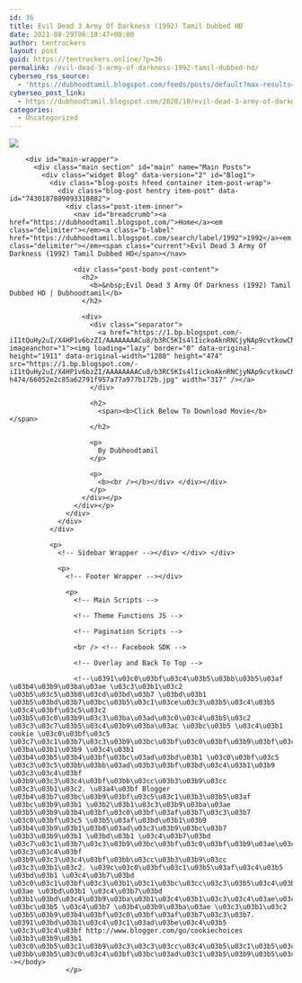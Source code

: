 ```yaml
---
id: 36
title: Evil Dead 3 Army Of Darkness (1992) Tamil Dubbed HD
date: 2021-08-29T06:10:47+00:00
author: tentrockers
layout: post
guid: https://tentrockers.online/?p=36
permalink: /evil-dead-3-army-of-darkness-1992-tamil-dubbed-hd/
cyberseo_rss_source:
  - 'https://dubhoodtamil.blogspot.com/feeds/posts/default?max-results=150&start-index=1'
cyberseo_post_link:
  - https://dubhoodtamil.blogspot.com/2020/10/evil-dead-3-army-of-darkness-1992-tamil.html
categories:
  - Uncategorized
---
```

<div class="media_block">
  <img src="https://1.bp.blogspot.com/-iI1tQuHy2uI/X4HP1v6bzZI/AAAAAAAACu8/b3RC5KIs4lIickoAknRNCjyNAp9cvtkowCNcBGAsYHQ/s72-w317-h474-c/66052e2c85a62791f957a77a977b172b.jpg" class="media_thumbnail" />
</div>

  
<!-- Theme Options -->

<!-- Outer Wrapper --></p> 

<div id="outer-wrapper">
  <!-- Main Top Bar -->
  
  <!-- Header Wrapper -->
  
  <!-- Content Wrapper --></p> 
  
  <div class="row" id="content-wrapper">
    <div class="container">
      <div id="post-wrapper">
        <!-- Main Wrapper --></p> 
        
        <div id="main-wrapper">
          <div class="main section" id="main" name="Main Posts">
            <div class="widget Blog" data-version="2" id="Blog1">
              <div class="blog-posts hfeed container item-post-wrap">
                <div class="blog-post hentry item-post" data-id="7430187809093310882">
                  <div class="post-item-inner">
                    <nav id="breadcrumb"><a href="https://dubhoodtamil.blogspot.com/">Home</a><em class="delimiter"></em><a class="b-label" href="https://dubhoodtamil.blogspot.com/search/label/1992">1992</a><em class="delimiter"></em><span class="current">Evil Dead 3 Army Of Darkness (1992) Tamil Dubbed HD</span></nav> 
                    
                    <div class="post-body post-content">
                      <h2>
                        <b>&nbsp;Evil Dead 3 Army Of Darkness (1992) Tamil Dubbed HD | Dubhoodtamil</b>
                      </h2>
                      
                      <div>
                        <div class="separator">
                          <a href="https://1.bp.blogspot.com/-iI1tQuHy2uI/X4HP1v6bzZI/AAAAAAAACu8/b3RC5KIs4lIickoAknRNCjyNAp9cvtkowCNcBGAsYHQ/s1911/66052e2c85a62791f957a77a977b172b.jpg" imageanchor="1"><img loading="lazy" border="0" data-original-height="1911" data-original-width="1280" height="474" src="https://1.bp.blogspot.com/-iI1tQuHy2uI/X4HP1v6bzZI/AAAAAAAACu8/b3RC5KIs4lIickoAknRNCjyNAp9cvtkowCNcBGAsYHQ/w317-h474/66052e2c85a62791f957a77a977b172b.jpg" width="317" /></a>
                        </div>
                        
                        <h2>
                          <span><b>Click Below To Download Movie</b></span>
                        </h2>
                        
                        <p>
                          By Dubhoodtamil
                        </p>
                        
                        <p>
                          <b><br /></b></div> </div></div>
                        </p>
                      </div></p>
                    </div></p>
                  </div>
                </div>
              </div>
              
              <p>
                <!-- Sidebar Wrapper --></div> </div> </div> 
                
                <p>
                  <!-- Footer Wrapper --></div> 
                  
                  <p>
                    <!-- Main Scripts -->
                    
                    <!-- Theme Functions JS -->
                    
                    <!-- Pagination Scripts -->
                    
                    <br /> <!-- Facebook SDK -->
                    
                    <!-- Overlay and Back To Top -->
                    
                    <!--\u0391\u03c0\u03bf\u03c4\u03b5\u03bb\u03b5\u03af \u03b4\u03b9\u03ba\u03ae \u03c3\u03b1\u03c2 \u03b5\u03c5\u03b8\u03cd\u03bd\u03b7 \u03bd\u03b1 \u03b5\u03bd\u03b7\u03bc\u03b5\u03c1\u03ce\u03c3\u03b5\u03c4\u03b5 \u03c4\u03bf\u03c5\u03c2 \u03b5\u03c0\u03b9\u03c3\u03ba\u03ad\u03c0\u03c4\u03b5\u03c2 \u03c3\u03c7\u03b5\u03c4\u03b9\u03ba\u03ac \u03bc\u03b5 \u03c4\u03b1 cookie \u03c0\u03bf\u03c5 \u03c7\u03c1\u03b7\u03c3\u03b9\u03bc\u03bf\u03c0\u03bf\u03b9\u03bf\u03cd\u03bd\u03c4\u03b1\u03b9 \u03ba\u03b1\u03b9 \u03c4\u03b1 \u03b4\u03b5\u03b4\u03bf\u03bc\u03ad\u03bd\u03b1 \u03c0\u03bf\u03c5 \u03c3\u03c5\u03bb\u03bb\u03ad\u03b3\u03bf\u03bd\u03c4\u03b1\u03b9 \u03c3\u03c4\u03bf \u03b9\u03c3\u03c4\u03bf\u03bb\u03cc\u03b3\u03b9\u03cc \u03c3\u03b1\u03c2. \u03a4\u03bf Blogger \u03b4\u03b7\u03bc\u03b9\u03bf\u03c5\u03c1\u03b3\u03b5\u03af \u03bc\u03b9\u03b1 \u03b2\u03b1\u03c3\u03b9\u03ba\u03ae \u03b5\u03b9\u03b4\u03bf\u03c0\u03bf\u03af\u03b7\u03c3\u03b7 \u03c0\u03bf\u03c5 \u03b5\u03af\u03bd\u03b1\u03b9 \u03b4\u03b9\u03b1\u03b8\u03ad\u03c3\u03b9\u03bc\u03b7 \u03b3\u03b9\u03b1 \u03bd\u03b1 \u03c4\u03b7\u03bd \u03c7\u03c1\u03b7\u03c3\u03b9\u03bc\u03bf\u03c0\u03bf\u03b9\u03ae\u03c3\u03b5\u03c4\u03b5 \u03c3\u03c4\u03bf \u03b9\u03c3\u03c4\u03bf\u03bb\u03cc\u03b3\u03b9\u03cc \u03c3\u03b1\u03c2. \u039c\u03c0\u03bf\u03c1\u03b5\u03af\u03c4\u03b5 \u03bd\u03b1 \u03c4\u03b7\u03bd \u03c0\u03c1\u03bf\u03c3\u03b1\u03c1\u03bc\u03cc\u03c3\u03b5\u03c4\u03b5 \u03ae \u03bd\u03b1 \u03c4\u03b7\u03bd \u03b1\u03bd\u03c4\u03b9\u03ba\u03b1\u03c4\u03b1\u03c3\u03c4\u03ae\u03c3\u03b5\u03c4\u03b5 \u03bc\u03b5 \u03c4\u03b7 \u03b4\u03b9\u03ba\u03ae \u03c3\u03b1\u03c2 \u03b5\u03b9\u03b4\u03bf\u03c0\u03bf\u03af\u03b7\u03c3\u03b7. \u0391\u03bd\u03b1\u03c4\u03c1\u03ad\u03be\u03c4\u03b5 \u03c3\u03c4\u03bf http://www.blogger.com/go/cookiechoices \u03b3\u03b9\u03b1 \u03c0\u03b5\u03c1\u03b9\u03c3\u03c3\u03cc\u03c4\u03b5\u03c1\u03b5\u03c2 \u03bb\u03b5\u03c0\u03c4\u03bf\u03bc\u03ad\u03c1\u03b5\u03b9\u03b5\u03c2.--></body>
                  </p>